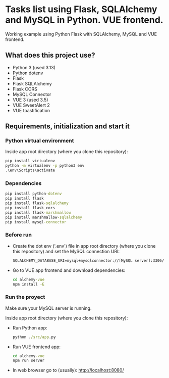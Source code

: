 # Tasks list using Flask, SQLAlchemy and MySQL in Python. VUE frontend.
Working example using Python Flask with SQLAlchemy, MySQL and VUE frontend.

## What does this project use?
- Python 3 (used 3.13)
- Python dotenv
- Flask
- Flask SQLAlchemy
- Flask CORS
- MySQL Connector
- VUE 3 (used 3.5)
- VUE SweetAlert 2
- VUE toastification


## Requirements,  initialization and start it


### Python virtual environment
Inside app root directory (where you clone this repository):
```cmd
pip install virtualenv
python -m virtualenv -p python3 env
.\env\Scripts\activate
```

### Dependencies
```cmd
pip install python-dotenv
pip install flask
pip install flask-sqlalchemy
pip install flask_cors
pip install flask-marshmallow
pip install marshmallow-sqlalchemy
pip install mysql-connector
```

### Before run
- Create the dot env ('.env') file in app root directory (where you clone this repository) and set the MySQL connection URI:
  ```cmd
  SQLALCHEMY_DATABASE_URI=mysql+mysqlconnector://[MySQL server]:3306/[database]
  ```
- Go to VUE app frontend and download dependencies:
  ```cmd
  cd alchemy-vue
  npm install -E
  ```

### Run the proyect
Make sure your MySQL server is running.

Inside app root directory (where you clone this repository):
- Run Python app:
  ```cmd
  python ./src/app.py
  ```
- Run VUE frontend app:
  ```cmd
  cd alchemy-vue
  npm run server
  ```
- In web browser go to (usually): [http://localhost:8080/](http://localhost:8080/)

